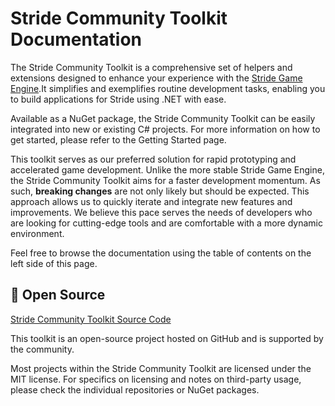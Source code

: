 # Stride Community Toolkit Documentation

The Stride Community Toolkit is a comprehensive set of helpers and extensions designed to enhance your experience with the [Stride Game Engine](https://www.stride3d.net/).It simplifies and exemplifies routine development tasks, enabling you to build applications for Stride using .NET with ease.

Available as a NuGet package, the Stride Community Toolkit can be easily integrated into new or existing C# projects. For more information on how to get started, please refer to the Getting Started page.

This toolkit serves as our preferred solution for rapid prototyping and accelerated game development. Unlike the more stable Stride Game Engine, the Stride Community Toolkit aims for a faster development momentum. As such, **breaking changes** are not only likely but should be expected. This approach allows us to quickly iterate and integrate new features and improvements. We believe this pace serves the needs of developers who are looking for cutting-edge tools and are comfortable with a more dynamic environment.

Feel free to browse the documentation using the table of contents on the left side of this page.

## 🤝 Open Source

[Stride Community Toolkit Source Code](https://github.com/VaclavElias/stride-community-toolkit)

This toolkit is an open-source project hosted on GitHub and is supported by the community.

Most projects within the Stride Community Toolkit are licensed under the MIT license. For specifics on licensing and notes on third-party usage, please check the individual repositories or NuGet packages.